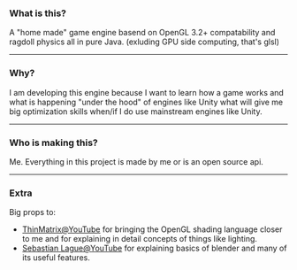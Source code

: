 ### What is this?
A "home made" game engine basend on OpenGL 3.2+ compatability and ragdoll physics all in pure Java. (exluding GPU side computing, that's glsl)
________________
### Why?
I am developing this engine because I want to learn how a game works and what is happening "under the hood" of engines like Unity what will give me big optimization skills when/if I do use mainstream engines like Unity.
________________
### Who is making this?
Me. Everything in this project is made by me or is an open source api.
________________
### Extra
Big props to:
* [ThinMatrix@YouTube](https://www.youtube.com/user/ThinMatrix) for bringing the OpenGL shading language closer to me and for explaining in detail concepts of things like lighting.
* [Sebastian Lague@YouTube](https://www.youtube.com/channel/UCmtyQOKKmrMVaKuRXz02jbQ) for explaining basics of blender and many of its useful features.
